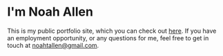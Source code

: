 # I'm Noah Allen
This is my public portfolio site, which you can check out [here](https://noahtallen.com). If you have an employment opportunity, or any questions for me, feel free to get in touch at [noahtallen@gmail.com](mailto:noahtallen@gmail.com).
